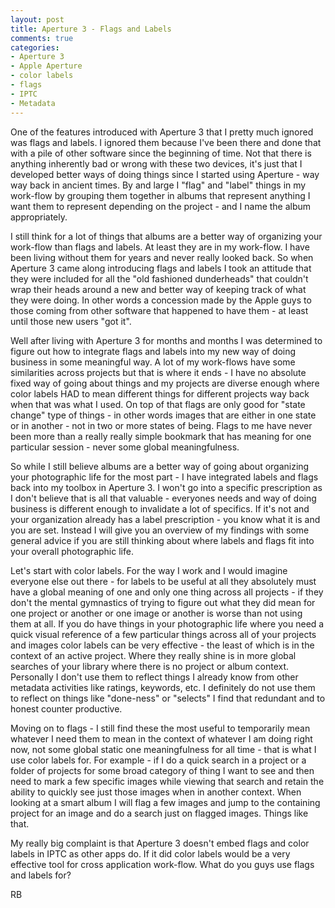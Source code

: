```yaml
---
layout: post
title: Aperture 3 - Flags and Labels
comments: true
categories:
- Aperture 3
- Apple Aperture
- color labels
- flags
- IPTC
- Metadata
---
```

One of the features introduced with Aperture 3 that I pretty much ignored was flags and labels. I ignored them because I've been there and done that with a pile of other software since the beginning of time. Not that there is anything inherently bad or wrong with these two devices, it's just that I developed better ways of doing things since I started using Aperture - way way back in ancient times. By and large I "flag" and "label" things in my work-flow by grouping them together in albums that represent anything I want them to represent depending on the project - and I name the album appropriately.

I still think for a lot of things that albums are a better way of organizing your work-flow than flags and labels. At least they are in my work-flow. I have been living without them for years and never really looked back. So when Aperture 3 came along introducing flags and labels I took an attitude that they were included for all the "old fashioned dunderheads" that couldn't wrap their heads around a new and better way of keeping track of what they were doing. In other words a concession made by the Apple guys to those coming from other software that happened to have them - at least until those new users "got it".

Well after living with Aperture 3 for months and months I was determined to figure out how to integrate flags and labels into my new way of doing business in some meaningful way. A lot of my work-flows have some similarities across projects but that is where it ends - I have no absolute fixed way of going about things and my projects are diverse enough where color labels HAD to mean different things for different projects way back when that was what I used. On top of that flags are only good for "state change" type of things - in other words images that are either in one state or in another - not in two or more states of being. Flags to me have never been more than a really really simple bookmark that has meaning for one particular session - never some global meaningfulness.

So while I still believe albums are a better way of going about organizing your photographic life for the most part - I have integrated labels and flags back into my toolbox in Aperture 3. I won't go into a specific prescription as I don't believe that is all that valuable - everyones needs and way of doing business is different enough to invalidate a lot of specifics. If it's not and your organization already has a label prescription - you know what it is and you are set. Instead I will give you an overview of my findings with some general advice if you are still thinking about where labels and flags fit into your overall photographic life.

Let's start with color labels. For the way I work and I would imagine everyone else out there - for labels to be useful at all they absolutely must have a global meaning of one and only one thing across all projects - if they don't the mental gymnastics of trying to figure out what they did mean for one project or another or one image or another is worse than not using them at all. If you do have things in your photographic life where you need a quick visual reference of a few particular things across all of your projects and images color labels can be very effective - the least of which is in the context of an active project. Where they really shine is in more global searches of your library where there is no project or album context. Personally I don't use them to reflect things I already know from other metadata activities like ratings, keywords, etc. I definitely do not use them to reflect on things like "done-ness" or "selects" I find that redundant and to honest counter productive.

Moving on to flags - I still find these the most useful to temporarily mean whatever I need them to mean in the context of whatever I am doing right now, not some global static one meaningfulness for all time - that is what I use color labels for. For example - if I do a quick search in a project or a folder of projects for some broad category of thing I want to see and then need to mark a few specific images while viewing that search and retain the ability to quickly see just those images when in another context. When looking at a smart album I will flag a few images and jump to the containing project for an image and do a search just on flagged images. Things like that.

My really big complaint is that Aperture 3 doesn't embed flags and color labels in IPTC as other apps do. If it did color labels would be a very effective tool for cross application work-flow. What do you guys use flags and labels for?

RB